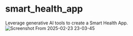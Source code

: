 # smart_health_app
Leverage generative AI tools to create a Smart Health App.
![Screenshot From 2025-02-23 23-03-45](https://github.com/user-attachments/assets/9f805b84-896b-47ec-a267-7cf6de56661d)
